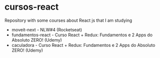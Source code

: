 # cursos-react
Repository with some courses about React js that I am studying

- moveit-next - NLW#4 (Rocketseat)
- fundamentos-react - Curso React + Redux: Fundamentos e 2 Apps do Absoluto ZERO! (Udemy)
- caculadora - Curso React + Redux: Fundamentos e 2 Apps do Absoluto ZERO! (Udemy)